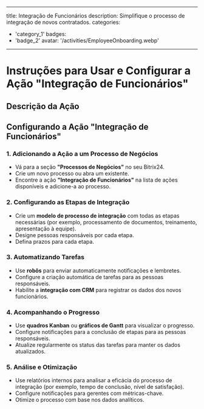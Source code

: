 
---
title: Integração de Funcionários
description: Simplifique o processo de integração de novos contratados.
categories: 
  - 'category_1'
badges: 
  - 'badge_2'
avatar: '/activities/EmployeeOnboarding.webp'
---
# Instruções para Usar e Configurar a Ação "Integração de Funcionários"

## Descrição da Ação

## **Configurando a Ação "Integração de Funcionários"**

### 1. Adicionando a Ação a um Processo de Negócios
- Vá para a seção **"Processos de Negócios"** no seu Bitrix24.
- Crie um novo processo ou abra um existente.
- Encontre a ação **"Integração de Funcionários"** na lista de ações disponíveis e adicione-a ao processo.

### 2. Configurando as Etapas de Integração
- Crie um **modelo de processo de integração** com todas as etapas necessárias (por exemplo, processamento de documentos, treinamento, apresentação à equipe).
- Designe pessoas responsáveis por cada etapa.
- Defina prazos para cada etapa.

### 3. Automatizando Tarefas
- Use **robôs** para enviar automaticamente notificações e lembretes.
- Configure a criação automática de tarefas para as pessoas responsáveis.
- Habilite a **integração com CRM** para registrar os dados dos novos funcionários.

### 4. Acompanhando o Progresso
- Use **quadros Kanban** ou **gráficos de Gantt** para visualizar o progresso.
- Configure notificações para a conclusão de etapas para as pessoas responsáveis.
- Atualize regularmente os status das tarefas para manter os dados atualizados.

### 5. Análise e Otimização
- Use relatórios internos para analisar a eficácia do processo de integração (por exemplo, tempo de conclusão, nível de satisfação).
- Configure notificações para gerentes com métricas-chave.
- Otimize o processo com base nos dados analíticos.
